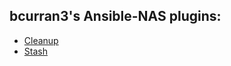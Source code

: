 ## bcurran3's Ansible-NAS plugins:

* [Cleanup](https://github.com/bcurran3/ansible-nas-plugins/blob/main/bcurran3/cleanup/README.md)
* [Stash](https://github.com/bcurran3/ansible-nas-plugins/blob/main/bcurran3/stash/README.md)
